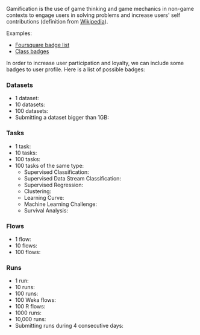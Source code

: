 Gamification is the use of game thinking and game mechanics in non-game contexts to engage users in solving problems and increase users' self contributions (definition from [Wikipedia](https://en.wikipedia.org/wiki/Gamification)).

Examples:
* [Foursquare badge list](http://www.4squarebadges.com/foursquare-badge-list/)
* [Class badges](http://blog.classbadges.com/category/badge-catalog/)

In order to increase user participation and loyalty, we can include some badges to user profile. Here is a list of possible badges:

### Datasets
* 1 dataset:  
* 10 datasets:
* 100 datasets:
* Submitting a dataset bigger than 1GB:

### Tasks
* 1 task:
* 10 tasks:
* 100 tasks:
* 100 tasks of the same type:
  * Supervised Classification:
  * Supervised Data Stream Classification:
  * Supervised Regression: 
  * Clustering:
  * Learning Curve:
  * Machine Learning Challenge:
  * Survival Analysis:

### Flows
* 1 flow:
* 10 flows:
* 100 flows:

### Runs
* 1 run:
* 10 runs:
* 100 runs:
* 100 Weka flows:
* 100 R flows:
* 1000 runs:
* 10,000 runs:
* Submitting runs during 4 consecutive days: 